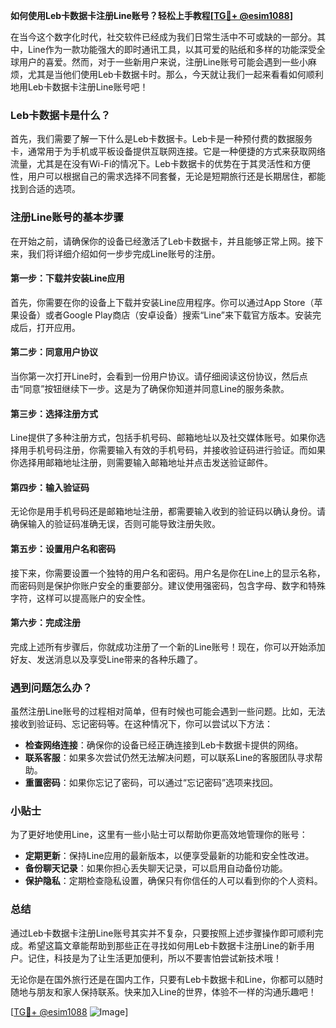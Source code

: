 **如何使用Leb卡数据卡注册Line账号？轻松上手教程[[TG💪+ @esim1088](https://t.me/s/esim1088)]**

在当今这个数字化时代，社交软件已经成为我们日常生活中不可或缺的一部分。其中，Line作为一款功能强大的即时通讯工具，以其可爱的贴纸和多样的功能深受全球用户的喜爱。然而，对于一些新用户来说，注册Line账号可能会遇到一些小麻烦，尤其是当他们使用Leb卡数据卡时。那么，今天就让我们一起来看看如何顺利地用Leb卡数据卡注册Line账号吧！

### Leb卡数据卡是什么？

首先，我们需要了解一下什么是Leb卡数据卡。Leb卡是一种预付费的数据服务卡，通常用于为手机或平板设备提供互联网连接。它是一种便捷的方式来获取网络流量，尤其是在没有Wi-Fi的情况下。Leb卡数据卡的优势在于其灵活性和方便性，用户可以根据自己的需求选择不同套餐，无论是短期旅行还是长期居住，都能找到合适的选项。

### 注册Line账号的基本步骤

在开始之前，请确保你的设备已经激活了Leb卡数据卡，并且能够正常上网。接下来，我们将详细介绍如何一步步完成Line账号的注册。

#### 第一步：下载并安装Line应用

首先，你需要在你的设备上下载并安装Line应用程序。你可以通过App Store（苹果设备）或者Google Play商店（安卓设备）搜索“Line”来下载官方版本。安装完成后，打开应用。

#### 第二步：同意用户协议

当你第一次打开Line时，会看到一份用户协议。请仔细阅读这份协议，然后点击“同意”按钮继续下一步。这是为了确保你知道并同意Line的服务条款。

#### 第三步：选择注册方式

Line提供了多种注册方式，包括手机号码、邮箱地址以及社交媒体账号。如果你选择用手机号码注册，你需要输入有效的手机号码，并接收验证码进行验证。而如果你选择用邮箱地址注册，则需要输入邮箱地址并点击发送验证邮件。

#### 第四步：输入验证码

无论你是用手机号码还是邮箱地址注册，都需要输入收到的验证码以确认身份。请确保输入的验证码准确无误，否则可能导致注册失败。

#### 第五步：设置用户名和密码

接下来，你需要设置一个独特的用户名和密码。用户名是你在Line上的显示名称，而密码则是保护你账户安全的重要部分。建议使用强密码，包含字母、数字和特殊字符，这样可以提高账户的安全性。

#### 第六步：完成注册

完成上述所有步骤后，你就成功注册了一个新的Line账号！现在，你可以开始添加好友、发送消息以及享受Line带来的各种乐趣了。

### 遇到问题怎么办？

虽然注册Line账号的过程相对简单，但有时候也可能会遇到一些问题。比如，无法接收到验证码、忘记密码等。在这种情况下，你可以尝试以下方法：

- **检查网络连接**：确保你的设备已经正确连接到Leb卡数据卡提供的网络。
- **联系客服**：如果多次尝试仍然无法解决问题，可以联系Line的客服团队寻求帮助。
- **重置密码**：如果你忘记了密码，可以通过“忘记密码”选项来找回。

### 小贴士

为了更好地使用Line，这里有一些小贴士可以帮助你更高效地管理你的账号：

- **定期更新**：保持Line应用的最新版本，以便享受最新的功能和安全性改进。
- **备份聊天记录**：如果你担心丢失聊天记录，可以启用自动备份功能。
- **保护隐私**：定期检查隐私设置，确保只有你信任的人可以看到你的个人资料。

### 总结

通过Leb卡数据卡注册Line账号其实并不复杂，只要按照上述步骤操作即可顺利完成。希望这篇文章能帮助到那些正在寻找如何用Leb卡数据卡注册Line的新手用户。记住，科技是为了让生活更加便利，所以不要害怕尝试新技术哦！

无论你是在国外旅行还是在国内工作，只要有Leb卡数据卡和Line，你都可以随时随地与朋友和家人保持联系。快来加入Line的世界，体验不一样的沟通乐趣吧！

[[TG💪+ @esim1088](https://t.me/s/esim1088) ![Image](https://i.postimg.cc/4NQfJmqS/Snipaste-2025-05-13-00-14-12.png)]